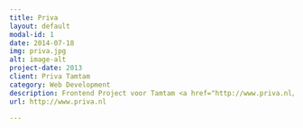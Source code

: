 ```yaml
---
title: Priva
layout: default
modal-id: 1
date: 2014-07-18
img: priva.jpg
alt: image-alt
project-date: 2013
client: Priva Tamtam
category: Web Development
description: Frontend Project voor Tamtam <a href="http://www.priva.nl/nl">Priva</a>. 
url: http://www.priva.nl

---
```

